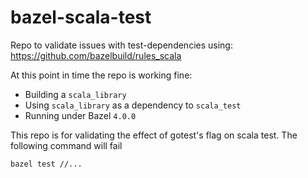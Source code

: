 # bazel-scala-test

Repo to validate issues with test-dependencies using: https://github.com/bazelbuild/rules_scala

At this point in time the repo is working fine:

* Building a `scala_library`
* Using `scala_library` as a dependency to `scala_test`
* Running under Bazel `4.0.0`

This repo is for validating the effect of gotest's flag on scala test.
The following command will fail

```bash
bazel test //...
```
